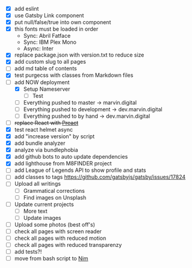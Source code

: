 - [x] add eslint
- [x] use Gatsby Link component
- [x] put null/false/true into own component
- [x] this fonts must be loaded in order
  - Sync: Abril Fatface
  - Sync: IBM Plex Mono
  - Async: Inter
- [x] replace package.json with version.txt to reduce size
- [x] add custom slug to all pages
- [ ] add md table of contents
- [x] test purgecss with classes from Markdown files
- [ ] add NOW deployment
  - [x] Setup Nameserver
    - [ ] Test
  - [ ] Everything pushed to master -> marvin.digital
  - [ ] Everything pushed to development -> dev.marvin.digital
  - [ ] Everything pushed to by hand -> dev.marvin.digital
- [ ] ~~replace React with [Preact][1]~~
- [x] test react helmet async
- [x] add "increase version" by script
- [x] add bundle analyzer
- [x] analyze via bundlephobia
- [x] add github bots to auto update dependencies
- [x] add lighthouse from M8FINDER project
- [ ] add League of Legends API to show profile and stats
- [ ] add classes to tags https://github.com/gatsbyjs/gatsby/issues/17824
- [ ] Upload all writings
  - [ ] Grammatical corrections
  - [ ] Find images on Unsplash
- [ ] Update current projects
  - [ ] More text
  - [ ] Update images
- [ ] Upload some photos (best off's)
- [ ] check all pages with screen reader
- [ ] check all pages with reduced motion
- [ ] check all pages with reduced transparenzy
- [ ] add tests?!
- [ ] move from bash script to [Nim][2]

[1]:
  https://github.com/gatsbyjs/gatsby/tree/master/packages/gatsby-plugin-preact
[2]: https://nim-lang.org/docs/tut1.html
